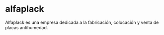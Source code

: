 # alfaplack
Alfaplack es una empresa dedicada a la fabricación, colocación y venta de placas antihumedad.
